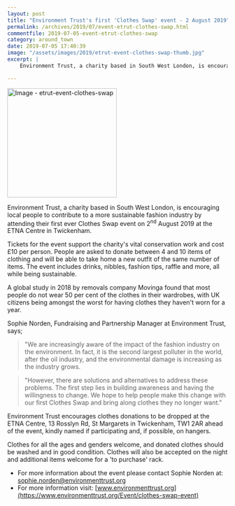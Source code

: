 ```yaml
---
layout: post
title: "Environment Trust's first 'Clothes Swap' event - 2 August 2019"
permalink: /archives/2019/07/event-etrut-clothes-swap.html
commentfile: 2019-07-05-event-etrut-clothes-swap
category: around_town
date: 2019-07-05 17:40:39
image: "/assets/images/2019/etrut-event-clothes-swap-thumb.jpg"
excerpt: |
    Environment Trust, a charity based in South West London, is encouraging local people to contribute to a more sustainable fashion industry by attending their first ever Clothes Swap event on 2<sup>nd</sup> August 2019 at the ETNA Centre in Twickenham.

---
```

<a href="/assets/images/2019/etrut-event-clothes-swap.jpg" title="Click for a larger image"><img src="/assets/images/2019/etrut-event-clothes-swap-thumb.jpg" width="250" alt="Image - etrut-event-clothes-swap"  class="photo right"/></a>

Environment Trust, a charity based in South West London, is encouraging local people to contribute to a more sustainable fashion industry by attending their first ever Clothes Swap event on 2<sup>nd</sup> August 2019 at the ETNA Centre in Twickenham.

Tickets for the event support the charity's vital conservation work and cost &pound;10 per person. People are asked to donate between 4 and 10 items of clothing and will be able to take home a new outfit of the same number of items. The event includes drinks, nibbles, fashion tips, raffle and more, all while being sustainable.

A global study in 2018 by removals company Movinga found that most people do not wear 50 per cent of the clothes in their wardrobes, with UK citizens being amongst the worst for having clothes they haven't worn for a year.

Sophie Norden, Fundraising and Partnership Manager at Environment Trust, says;

> "We are increasingly aware of the impact of the fashion industry on the environment. In fact, it is the second largest polluter in the world, after the oil industry, and the environmental damage is increasing as the industry grows.

> "However, there are solutions and alternatives to address these problems. The first step lies in building awareness and having the willingness to change. We hope to help people make this change with our first Clothes Swap and bring along clothes they no longer want."

Environment Trust encourages clothes donations to be dropped at the ETNA Centre, 13 Rosslyn Rd, St Margarets in Twickenham, TW1 2AR ahead of the event, kindly named if participating and, if possible, on hangers.

Clothes for all the ages and genders welcome, and donated clothes should be washed and in good condition. Clothes will also be accepted on the night and additional items welcome for a 'to purchase' rack.

- For more information about the event please contact Sophie Norden at:  [sophie.norden@environmenttrust.org](mailto:sophie.norden@environmenttrust.org)
- For more information visit: [www.environmenttrust.org](https://www.environmenttrust.org/Event/clothes-swap-event)

